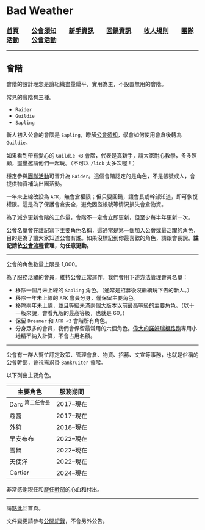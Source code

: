 # Bad Weather
### [首頁](index.html)　　[公會須知](guidelines.html)　　[新手資訊](newbies.html)　　[回鍋資訊](oldfriends.html)　　[收人規則](recruitment.html)　　[團隊活動](raid.html)　　[公會活動](activities.html)

---

## 會階

會階的設計理念是讓組織盡量扁平，實用為主，不設置無用的會階。

常見的會階有三種。

- `Raider`
- `Guildie`
- `Sapling`

新人初入公會的會階是 `Sapling`，瞭解[公會須知](guidelines.html)，學會如何使用會倉後轉為 `Guildie`。

如果看到帶有愛心的 `Guildie <3` 會階，代表是真新手，請大家耐心教學，多多照顧，盡量邀請他們一起玩。（不可以 `/lick` 太多次喔！）

穩定參與[團隊活動](raid.html)可晉升為 `Raider`。這個會階認定的是角色，不是帳號或人，會提供物資補助出團活動。

一年未上線改設為 `AFK`，無會倉權限；但只要回鍋，讓會長或幹部知道，即可恢復權限。這是為了保護會倉安全，避免因盜帳號等情況損失會倉物資。

為了減少更新會階的工作量，會階不一定會立即更新，但至少每半年更新一次。

公會名單會在註記寫下主要角色名稱，這通常是第一個加入公會或最活躍的角色，目的是為了讓大家知道公會有誰。如果沒標記到你最喜歡的角色，請跟會長說。**註記請依[公會流程](recruitment.html)管理，勿任意更動。**

---

公會的角色數量上限是 1,000。

為了服務活躍的會員，維持公會正常運作，我們會用下述方法管理會員名單：

- 移除一個月未上線的 `Sapling` 角色。（通常是招募後沒繼續玩下去的新人。）
- 移除一年未上線的 `AFK` 會員分身，僅保留主要角色。
- 移除兩年未上線，並且等級未滿兩個大版本以前最高等級的主要角色。（以十一版來說，會看九版的最高等級，也就是 60。）
- 保留 `Dreamer` 和 `AFK <3` 會階所有角色。
- 分身眾多的會員，我們會保留最常用的六個角色。[偉大的諾姆瑞根路跑](activities.html)專用小地精不納入計算，不會占用名額。

---

公會有一群人幫忙訂定政策、管理會倉、物資、招募、文宣等事務，也就是俗稱的公會幹部，會視需求掛 `Bankruiter` 會階。

以下列出主要角色。

| **主要角色**                      | **服務期間**           |
| --------------------------------- | ---------------------- |
| Darc <sup>第二任會長</sup>        | 2017–現在             |
| 蔻醬                              | 2017–現在             |
| 外狩                              | 2018–現在             |
| 早安布布                          | 2022–現在             |
| 雪舞                              | 2022–現在             |
| 天使洋                            | 2022–現在             |
| Cartier                           | 2024–現在             |

非常感謝現任和[歷任幹部](alumni.html)的心血和付出。

---

請[點此](index.html)回首頁。

文件變更請參考[公開紀錄](https://github.com/dalechou/badweather.tw/commits/master/ranks.md)，不會另外公告。